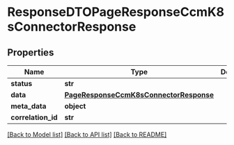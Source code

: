 # ResponseDTOPageResponseCcmK8sConnectorResponse

## Properties
Name | Type | Description | Notes
------------ | ------------- | ------------- | -------------
**status** | **str** |  | [optional] 
**data** | [**PageResponseCcmK8sConnectorResponse**](PageResponseCcmK8sConnectorResponse.md) |  | [optional] 
**meta_data** | **object** |  | [optional] 
**correlation_id** | **str** |  | [optional] 

[[Back to Model list]](../README.md#documentation-for-models) [[Back to API list]](../README.md#documentation-for-api-endpoints) [[Back to README]](../README.md)

